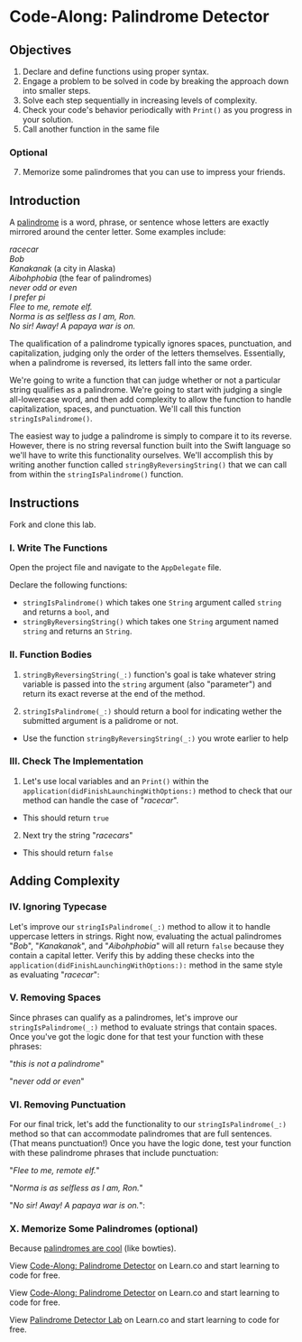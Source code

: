 # Code-Along: Palindrome Detector

## Objectives

1. Declare and define functions using proper syntax.
3. Engage a problem to be solved in code by breaking the approach down into smaller steps.
4. Solve each step sequentially in increasing levels of complexity.
5. Check your code's behavior periodically with `Print()` as you progress in your solution.
6. Call another function in the same file

 ### Optional 
7. Memorize some palindromes that you can use to impress your friends.

## Introduction

A [palindrome](https://en.wikipedia.org/wiki/Palindrome) is a word, phrase, or sentence whose letters are exactly mirrored around the center letter. Some examples include:

*racecar*  
*Bob*  
*Kanakanak*  (a city in Alaska)  
*Aibohphobia*  (the fear of palindromes)   
*never odd or even*  
*I prefer pi*  
*Flee to me, remote elf.*  
*Norma is as selfless as I am, Ron.*  
*No sir! Away! A papaya war is on.*

The qualification of a palindrome typically ignores spaces, punctuation, and capitalization, judging only the order of the letters themselves. Essentially, when a palindrome is reversed, its letters fall into the same order.

We're going to write a function that can judge whether or not a particular string qualifies as a palindrome. We're going to start with judging a single all-lowercase word, and then add complexity to allow the function to handle capitalization, spaces, and punctuation. We'll call this function `stringIsPalindrome()`.

The easiest way to judge a palindrome is simply to compare it to its reverse. However, there is no string reversal function built into the Swift language so we'll have to write this functionality ourselves. We'll accomplish this by writing another function called `stringByReversingString()` that we can call from within the `stringIsPalindrome()` function.

## Instructions

Fork and clone this lab. 

### I. Write The Functions

Open the project file and navigate to the `AppDelegate` file. 

Declare the following functions:

* `stringIsPalindrome()` which takes one `String` argument called `string` and returns a `bool`, and
* `stringByReversingString()` which takes one `String` argument named `string` and returns an `String`.


### II. Function Bodies

1. `stringByReversingString(_:)` function's goal is take whatever string variable is passed into the `string` argument (also "parameter") and return its exact reverse at the end of the method.

2. `stringIsPalindrome(_:)` should return a bool for indicating wether the submitted argument is a palidrome or not.
 * Use the function `stringByReversingString(_:)` you wrote earlier to help

### III. Check The Implementation

1. Let's use local variables and an `Print()` within the `application(didFinishLaunchingWithOptions:)` method to check that our method can handle the case of "*racecar*".

 * This should return `true`
 
2. Next try the string "*racecars*"
 * This should return `false`

 
## Adding Complexity

### IV. Ignoring Typecase

Let's improve our `stringIsPalindrome(_:)` method to allow it to handle uppercase letters in strings. Right now, evaluating the actual palindromes "*Bob*", "*Kanakanak*", and "*Aibohphobia*" will all return `false` because they contain a capital letter. Verify this by adding these checks into the `application(didFinishLaunchingWithOptions:):` method in the same style as evaluating "*racecar*":

### V. Removing Spaces

Since phrases can qualify as a palindromes, let's improve our `stringIsPalindrome(_:)` method to evaluate strings that contain spaces. 
Once you've got the logic done for that test your function with these phrases:

"*this is not a palindrome*"

"*never odd or even*"


### VI. Removing Punctuation

For our final trick, let's add the functionality to our `stringIsPalindrome(_:)` method so that can accommodate palindromes that are full sentences. (That means punctuation!) Once you have the logic done, test your function with these palindrome phrases that include punctuation:

 "*Flee to me, remote elf.*"
 
 "*Norma is as selfless as I am, Ron.*"
 
 "*No sir! Away! A papaya war is on.*":


### X. Memorize Some Palindromes (optional)

Because [palindromes are cool](https://www.youtube.com/watch?v=vPGTizdGwSc) (like bowties).
<p data-visibility='hidden'>View <a href='https://learn.co/lessons/objc-palindrome-detector' title='Code-Along: Palindrome Detector'>Code-Along: Palindrome Detector</a> on Learn.co and start learning to code for free.</p>

<p data-visibility='hidden'>View <a href='https://learn.co/lessons/objc-palindrome-detector'>Code-Along: Palindrome Detector</a> on Learn.co and start learning to code for free.</p>

<p class='util--hide'>View <a href='https://learn.co/lessons/swift-palindrome-detector-lab'>Palindrome Detector Lab</a> on Learn.co and start learning to code for free.</p>
